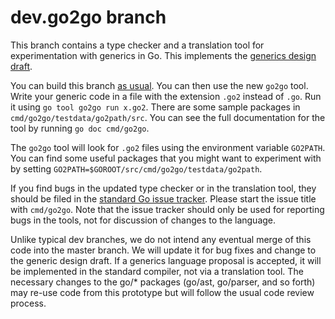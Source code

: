 # dev.go2go branch

This branch contains a type checker and a translation tool for
experimentation with generics in Go.
This implements the [generics design draft](https://go.googlesource.com/proposal/+/refs/heads/master/design/go2draft-type-parameters.md).

You can build this branch [as
usual](https://golang.org/doc/install/source).
You can then use the new `go2go` tool.
Write your generic code in a file with the extension `.go2` instead of
`.go`.
Run it using `go tool go2go run x.go2`.
There are some sample packages in `cmd/go2go/testdata/go2path/src`.
You can see the full documentation for the tool by running `go doc
cmd/go2go`.

The `go2go` tool will look for `.go2` files using the environment variable `GO2PATH`.
You can find some useful packages that you might want to experiment with by
setting `GO2PATH=$GOROOT/src/cmd/go2go/testdata/go2path`.

If you find bugs in the updated type checker or in the translation
tool, they should be filed in the [standard Go issue
tracker](https://golang.org/issue).
Please start the issue title with `cmd/go2go`.
Note that the issue tracker should only be used for reporting bugs in
the tools, not for discussion of changes to the language.

Unlike typical dev branches, we do not intend any eventual merge of
this code into the master branch.
We will update it for bug fixes and change to the generic design
draft.
If a generics language proposal is accepted, it will be implemented in
the standard compiler, not via a translation tool.
The necessary changes to the go/* packages (go/ast, go/parser, and so
forth) may re-use code from this prototype but will follow the usual
code review process.
